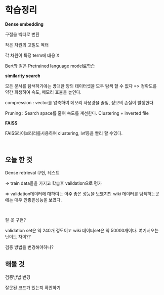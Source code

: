 # 학습정리

**Dense embedding**

구절을 벡터로 변환

작은 차원의 고밀도 벡터

각 차원이 특정 term에 대응 X

Bert와 같은 Pretrained language model로학습



**similarity search**

모든 문서를 탐색하기에는 방대한 양의 데이터셋을 모두 탐색 할 수 없다
=> 정확도를 약간 희생하여 속도, 메모리 효율을 높인다.



compression : vector를 압축하여 메모리 사용량을 줄임, 정보의 손실이 발생한다.

Pruning : Search space를 줄여 속도를 계선한다. Clustering + inverted file



**FAISS**

FAISS라이브러리를사용하여 clustering, ivf등을 빨리 할 수있다.

​       

## 오늘 한 것

Dense retrieval 구현, 테스트

=> train data들을 가지고 학습후  vaildation으로 평가

=> validation데이터에 대하여는 아주 좋은 성능을 보였지만 wiki 데이터를 탐색하는곳에는 매우 안좋은성능을 보였다.

​         

잘 못 구현?

validation set은 약 240개 정도이고 wiki 데이터set은 약 50000개이다. 여기서오는 난이도 차이??

검증 방법을 변경해야하나?



## 해볼 것

검증방법 변경

잘못된 코드가 있는지 확인하기